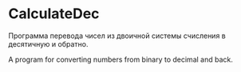 # CalculateDec

Программа перевода чисел из двоичной системы счисления в десятичную и обратно. 

A program for converting numbers from binary to decimal and back.
